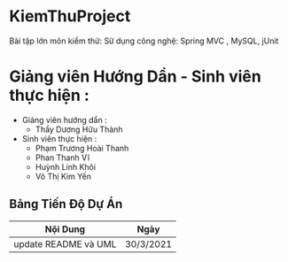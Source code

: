# KiemThuProject
Bài tập lớn môn kiểm thử:
Sữ dụng công nghệ: Spring MVC , MySQL, jUnit 

# Giảng viên Hướng Dẩn - Sinh viên thực hiện :
- Giảng viên hướng dẩn : 
  - Thầy Dương Hữu Thành 
- Sinh viên thực hiện :
  - Phạm Trương Hoài Thanh
  - Phan Thanh Vĩ
  - Huỳnh Linh Khôi
  - Võ Thị Kim Yến

## Bảng Tiến Độ Dự Án
| Nội Dung                 | Ngày          |
| ------------------------ |:-------------:|
| update README và UML     | 30/3/2021     |



